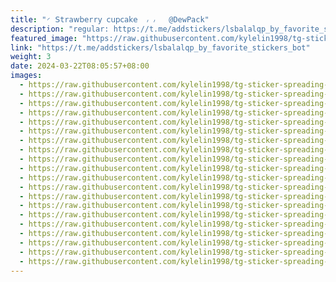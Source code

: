 ```yaml
---
title: "◜ 𝖲tr𝖺𝗐𝖻𝖾rr𝗒 𝖼𝗎𝗉𝖼𝖺𝗄𝖾  ៸ ៸   @DewPack"
description: "regular: https://t.me/addstickers/lsbalalqp_by_favorite_stickers_bot"
featured_image: "https://raw.githubusercontent.com/kylelin1998/tg-sticker-spreading-worldwide-images/main/img/e652964a-d5dc-4a18-a14c-fc8ee3cb63a0.jpg"
link: "https://t.me/addstickers/lsbalalqp_by_favorite_stickers_bot"
weight: 3
date: 2024-03-22T08:05:57+08:00
images:
  - https://raw.githubusercontent.com/kylelin1998/tg-sticker-spreading-worldwide-images/main/img/e652964a-d5dc-4a18-a14c-fc8ee3cb63a0.jpg
  - https://raw.githubusercontent.com/kylelin1998/tg-sticker-spreading-worldwide-images/main/img/68e3c102-6099-4adf-a1ad-122a383d21a7.jpg
  - https://raw.githubusercontent.com/kylelin1998/tg-sticker-spreading-worldwide-images/main/img/e3595b8a-4c34-40a8-ba7d-b677bc598f31.jpg
  - https://raw.githubusercontent.com/kylelin1998/tg-sticker-spreading-worldwide-images/main/img/4035c046-d758-4c6f-a772-93ea6c3fbd25.jpg
  - https://raw.githubusercontent.com/kylelin1998/tg-sticker-spreading-worldwide-images/main/img/577f703a-91e6-4a31-8d65-050dc6135aa1.jpg
  - https://raw.githubusercontent.com/kylelin1998/tg-sticker-spreading-worldwide-images/main/img/5c37447d-964f-4b66-8221-be8125cc46d4.jpg
  - https://raw.githubusercontent.com/kylelin1998/tg-sticker-spreading-worldwide-images/main/img/1fdcb60a-b98c-4a83-8b80-3a602806c0cd.jpg
  - https://raw.githubusercontent.com/kylelin1998/tg-sticker-spreading-worldwide-images/main/img/9aa7c75d-a2d3-4156-8207-bc7c815a8d43.jpg
  - https://raw.githubusercontent.com/kylelin1998/tg-sticker-spreading-worldwide-images/main/img/bb37d3cf-c26e-4141-a9a8-d44823abea99.jpg
  - https://raw.githubusercontent.com/kylelin1998/tg-sticker-spreading-worldwide-images/main/img/fe95475f-0af4-4c87-98f5-266c1adba97a.jpg
  - https://raw.githubusercontent.com/kylelin1998/tg-sticker-spreading-worldwide-images/main/img/e56470cc-e5d5-421e-81d1-7bc5ee9a5ef8.jpg
  - https://raw.githubusercontent.com/kylelin1998/tg-sticker-spreading-worldwide-images/main/img/f3ea10c4-dabd-4993-8cfd-8e31b2dd4553.jpg
  - https://raw.githubusercontent.com/kylelin1998/tg-sticker-spreading-worldwide-images/main/img/61529bf7-281b-486e-95a3-9112268fc6d6.jpg
  - https://raw.githubusercontent.com/kylelin1998/tg-sticker-spreading-worldwide-images/main/img/bfabf9f4-eba9-4462-be49-4533efb63700.jpg
  - https://raw.githubusercontent.com/kylelin1998/tg-sticker-spreading-worldwide-images/main/img/c3d5f671-4979-4acd-8d87-ea349ab73b34.jpg
  - https://raw.githubusercontent.com/kylelin1998/tg-sticker-spreading-worldwide-images/main/img/e8c2b969-2ef9-4db8-8317-b6bc88e46e76.jpg
  - https://raw.githubusercontent.com/kylelin1998/tg-sticker-spreading-worldwide-images/main/img/17cf6a29-042a-49dd-bd4e-784ab2953bc7.jpg
  - https://raw.githubusercontent.com/kylelin1998/tg-sticker-spreading-worldwide-images/main/img/10fcea12-3d74-437a-ac66-f80dcae42f16.jpg
  - https://raw.githubusercontent.com/kylelin1998/tg-sticker-spreading-worldwide-images/main/img/2f32b98e-69eb-4047-bb7b-9d0284c58a82.jpg
  - https://raw.githubusercontent.com/kylelin1998/tg-sticker-spreading-worldwide-images/main/img/a9c4283f-e3aa-4384-9c15-3a9767160f66.jpg
---
```

